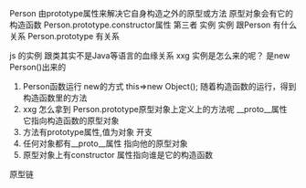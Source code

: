 Person 由prototype属性来解决它自身构造之外的原型或方法
原型对象会有它的构造函数 Person.prototype.constructor属性
第三者 实例
实例  跟Person 有什么关系   Person.prototype 有关系

js 的实例 跟类其实不是Java等语言的血缘关系
xxg 实例是怎么来的呢？
是new Person()出来的
1. Person函数运行 new的方式   this=>new Object();
随着构造函数的运行，得到构造函数里的方法
2. xxg 怎么拿到 Person.prototype原型对象上定义上的方法呢
__proto__属性 它指向构造函数的原型对象
3. 方法有prototype属性,值为对象 开支
4. 任何对象都有__proto__属性 指向他的原型对象
5. 原型对象上有constructor 属性指向谁是它的构造函数

原型链